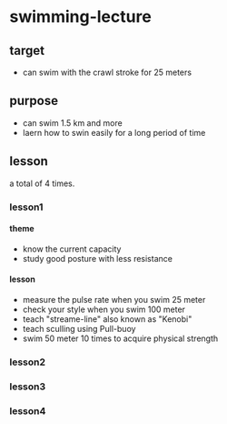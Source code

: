 # swimming-lecture

## target
* can swim with the crawl stroke for 25 meters

## purpose
* can swim 1.5 km and more
* laern how to swin easily for a long period of time 

## lesson
a total of 4  times.

### lesson1
#### theme
* know the current capacity
* study good posture with less resistance

#### lesson
* measure the pulse rate when you swim 25 meter
* check your style when you swim 100 meter
* teach "streame-line" also known as "Kenobi"
* teach sculling using Pull-buoy
* swim 50 meter 10 times to acquire physical strength

### lesson2


### lesson3


### lesson4


